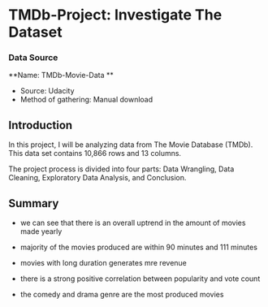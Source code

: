 # TMDb-Project: Investigate The Dataset </br>

### Data Source

**Name: TMDb-Movie-Data **

- Source: Udacity
- Method of gathering: Manual download

## Introduction </br>
In this project, I will be analyzing data from The Movie Database (TMDb). This data set contains 10,866 rows and 13 columns.</br>

The project process is divided into four parts: Data Wrangling, Data Cleaning, Exploratory Data Analysis, and Conclusion.</br>

## Summary
- we can see that there is an overall uptrend in the amount of movies made yearly

- majority of the movies produced are within 90 minutes and 111 minutes

- movies with long duration generates mre revenue

- there is a strong positive correlation between popularity and vote count

- the comedy and drama genre are the most produced movies
